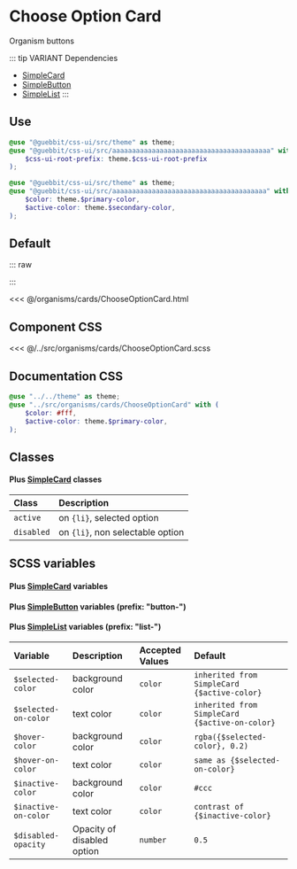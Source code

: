 # Choose Option Card
<Badge type="tip">Organism</Badge> <Badge type="info">buttons</Badge>

::: tip VARIANT Dependencies
- [SimpleCard](/molecules/cards/SimpleCard.md)
- [SimpleButton](/atoms/buttons/SimpleButton.md)
- [SimpleList](/molecules/lists/SimpleList.md)
:::

## Use

```scss
@use "@guebbit/css-ui/src/theme" as theme;
@use "@guebbit/css-ui/src/aaaaaaaaaaaaaaaaaaaaaaaaaaaaaaaaaaaaaaaa" with (
    $css-ui-root-prefix: theme.$css-ui-root-prefix
);
```

```scss
@use "@guebbit/css-ui/src/theme" as theme;
@use "@guebbit/css-ui/src/aaaaaaaaaaaaaaaaaaaaaaaaaaaaaaaaaaaaaaa" with (
    $color: theme.$primary-color,
    $active-color: theme.$secondary-color,
);
```

## Default
::: raw
<div class="dev-section">
    <!--@include: ../../organisms/cards/ChooseOptionCard.html -->
</div>
:::

<<< @/organisms/cards/ChooseOptionCard.html

## Component CSS

<<< @/../src/organisms/cards/ChooseOptionCard.scss

## Documentation CSS

```scss
@use "../../theme" as theme;
@use "../src/organisms/cards/ChooseOptionCard" with (
    $color: #fff,
    $active-color: theme.$primary-color,
);
```

## Classes
#### Plus [SimpleCard](/molecules/cards/SimpleCard.md) classes

| Class      | Description                      |
|:-----------|:---------------------------------|
| `active`   | on `{li}`, selected option       |
| `disabled` | on `{li}`, non selectable option |

## SCSS variables
#### Plus [SimpleCard](/molecules/cards/SimpleCard.md) variables
#### Plus [SimpleButton](/atoms/buttons/SimpleButton.md) variables (prefix: "button-")
#### Plus [SimpleList](/molecules/lists/SimpleList.md) variables (prefix: "list-")

| Variable              | Description                | Accepted Values | Default                                        |
|:----------------------|:---------------------------|:----------------|:-----------------------------------------------|
| `$selected-color`     | background color           | `color`         | `inherited from SimpleCard {$active-color}`    |
| `$selected-on-color`  | text color                 | `color`         | `inherited from SimpleCard {$active-on-color}` |
| `$hover-color`        | background color           | `color`         | `rgba({$selected-color}, 0.2)`                 |
| `$hover-on-color`     | text color                 | `color`         | `same as {$selected-on-color}`                 |
| `$inactive-color`     | background color           | `color`         | `#ccc`                                         |
| `$inactive-on-color`  | text color                 | `color`         | `contrast of {$inactive-color}`                |
| `$disabled-opacity`   | Opacity of disabled option | `number`        | `0.5`                                          |

<style lang="scss">
@use "../docs/theme" as theme;
@use "../src/organisms/cards/ChooseOptionCard" with (
    $color: #fff,
    $active-color: theme.$primary-color,
    $border-color: theme.$primary-color,
    $border-color--dark: theme.$primary-color,
);
</style>